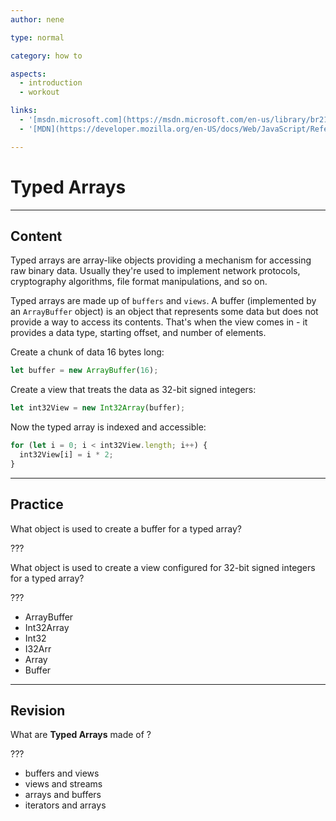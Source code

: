 ```yaml
---
author: nene

type: normal

category: how to

aspects:
  - introduction
  - workout

links:
  - '[msdn.microsoft.com](https://msdn.microsoft.com/en-us/library/br212485(v=vs.94).aspx){website}'
  - '[MDN](https://developer.mozilla.org/en-US/docs/Web/JavaScript/Reference/Global_Objects/TypedArray){website}'

---
```

# Typed Arrays

---
## Content

Typed arrays are array-like objects providing a mechanism for accessing raw binary data. Usually they're used to implement network protocols, cryptography algorithms, file format manipulations, and so on.

Typed arrays are made up of `buffers` and `views`.
A buffer (implemented by an `ArrayBuffer` object) is an object that represents some data but does not provide a way to access its contents.
That's when the view comes in - it provides a data type, starting offset, and number of elements.

Create a chunk of data 16 bytes long:

```javascript
let buffer = new ArrayBuffer(16);
```

Create a view that treats the data as 32-bit signed integers:

```javascript
let int32View = new Int32Array(buffer);
```

Now the typed array is indexed and accessible:

```javascript
for (let i = 0; i < int32View.length; i++) {
  int32View[i] = i * 2;
}
```

---
## Practice

What object is used to create a buffer for a typed array?

???

What object is used to create a view configured for 32-bit signed integers for a typed array?

???

* ArrayBuffer
* Int32Array
* Int32
* I32Arr
* Array
* Buffer

---
## Revision

What are **Typed Arrays** made of ?

???

* buffers and views
* views and streams
* arrays and buffers
* iterators and arrays
